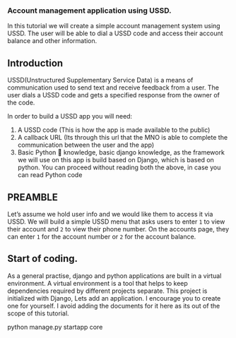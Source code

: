 ### Account management application using USSD.

In this tutorial we will create a simple account management system using USSD.
The user will be able to dial a USSD code and access their account balance and other information.
## Introduction
USSD(Unstructured Supplementary Service Data) is a means of communication used
 to send text and receive feedback from a user. The user dials a USSD code and
 gets a specified response from the owner of the code.

In order to build a USSD app you will need:

1. A USSD code (This is how the app is made available to the public)
2. A callback URL (Its through this url that the MNO is able to complete
 the communication between the user and the app)
3. Basic Python 🐍 knowledge, basic django knowledge, as the framework
we will use on this app is build based on Django, which is based on python.
You can proceed without reading both the above, in case you can read Python code

## PREAMBLE

Let’s assume we hold user info and we would like them to access it via USSD.
We will build a simple USSD menu that asks users to enter `1` to view their
account and `2` to view their phone number. On the accounts page, they can
enter `1` for the account number or `2` for the account balance.

## Start of coding.

As a general practise, django and python applications are built in a virtual environment.
A virtual environment is a tool that helps to keep dependencies required by different projects separate.
This project is initialized with Django, Lets add an application. I encourage you to create one for yourself.
I avoid adding the documents for it here as its out of the scope of this tutorial.

python manage.py startapp core